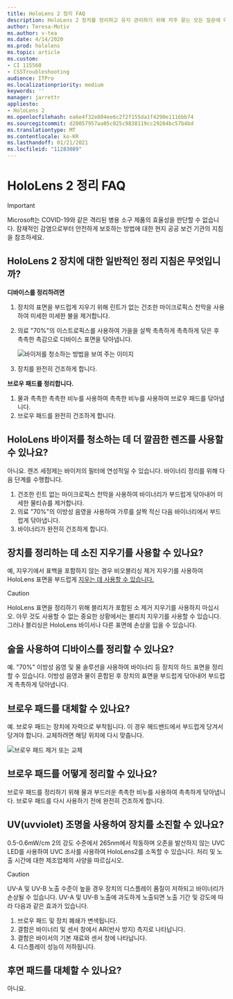 ```yaml
---
title: HoloLens 2 정리 FAQ
description: HoloLens 2 장치를 정리하고 유지 관리하기 위해 자주 묻는 모든 질문에 대한 최신 답변을 얻습니다.
author: Teresa-Motiv
ms.author: v-tea
ms.date: 4/14/2020
ms.prod: hololens
ms.topic: article
ms.custom:
- CI 115560
- CSSTroubleshooting
audience: ITPro
ms.localizationpriority: medium
keywords: ''
manager: jarrettr
appliesto:
- HoloLens 2
ms.openlocfilehash: ea6e4f32e804ee6c2f2f155da1f4290e1116bb74
ms.sourcegitcommit: d20057957aa05c025c9838119cc29264bc57b4bd
ms.translationtype: MT
ms.contentlocale: ko-KR
ms.lasthandoff: 01/21/2021
ms.locfileid: "11283089"
---
```

# HoloLens 2 정리 FAQ

> [!IMPORTANT]  
> Microsoft는 COVID-19와 같은 격리된 병용 소구 제품의 효율성을 판단할 수 없습니다. 잠재적인 감염으로부터 안전하게 보호하는 방법에 대한 현지 공공 보건 기관의 지침을 참조하세요.  

## HoloLens 2 장치에 대한 일반적인 정리 지침은 무엇입니까?

**디바이스를 정리하려면**

1. 장치의 표면을 부드럽게 지우기 위해 린트가 없는 건조한 마이크로픽스 천막을 사용하여 미세한 미세한 불을 제거합니다.
1. 의료 "70%"의 이스트로픽스를 사용하여 가을을 살짝 촉촉하게 촉촉하게 닦은 후 촉촉한 촉감으로 디바이스 표면을 닦아냅니다.

   ![바이저를 청소하는 방법을 보여 주는 이미지](images/hololens-cleaning-visor.png)

1. 장치를 완전히 건조하게 합니다.

**브로우 패드를 정리합니다.**

1. 물과 촉촉한 촉촉한 비누를 사용하여 촉촉한 비누를 사용하여 브로우 패드를 닦아냅니다.
1. 브로우 패드를 완전히 건조하게 합니다.

## HoloLens 바이저를 청소하는 데 더 깔끔한 렌즈를 사용할 수 있나요?

아니요. 렌즈 세정제는 바이저의 필터에 연성적일 수 있습니다. 바이너리 정리를 위해 다음 단계를 수행합니다.  

1. 건조한 린트 없는 마이크로픽스 천막을 사용하여 바이너리가 부드럽게 닦아내어 미세한 물티슈를 제거합니다.
1. 의료 "70%"의 이방성 음영을 사용하여 가루를 살짝 적신 다음 바이너리에서 부드럽게 닦아냅니다.
1. 바이너리가 완전히 건조하게 합니다.

## 장치를 정리하는 데 소진 지우기를 사용할 수 있나요?

예, 지우기에서 표백을 포함하지 않는 경우 비오블리싱 제거 지우기를 사용하여 HoloLens 표면을 부드럽게 [지우는 데 사용할 수 있습니다.](#what-are-the-general-cleaning-instructions-for-hololens-2-devices)  

> [!CAUTION]  
> HoloLens 표면을 정리하기 위해 블리치가 포함된 소 제거 지우기를 사용하지 마십시오. 아무 것도 사용할 수 없는 중요한 상황에서는 블리치 지우기를 사용할 수 있습니다. 그러나 블리싱은 HoloLens 바이서나 다른 표면에 손상을 입을 수 있습니다.

## 술을 사용하여 디바이스를 정리할 수 있나요?

예. "70%" 이방성 음영 및 물 솔루션을 사용하여 바이너리 등 장치의 하드 표면을 정리할 수 있습니다. 이방성 음영과 물이 혼합된 후 장치의 표면을 부드럽게 닦아내어 부드럽게 촉촉하게 닦아냅니다.

## 브로우 패드를 대체할 수 있나요?

예. 브로우 패드는 장치에 자력으로 부착됩니다. 이 경우 헤드밴드에서 부드럽게 당겨서 당겨야 합니다. 교체하려면 해당 위치에 다시 맞춥니다.

![브로우 패드 제거 또는 교체](images/hololens2-remove-browpad.png)

## 브로우 패드를 어떻게 정리할 수 있나요?

브로우 패드를 정리하기 위해 물과 부드러운 촉촉한 비누를 사용하여 촉촉하게 닦아냅니다. 브로우 패드를 다시 사용하기 전에 완전히 건조하게 합니다.

## UV(uvviolet) 조명을 사용하여 장치를 소진할 수 있나요?

0.5-0.6mW/cm 2의 강도 수준에서 265nm에서 작동하며 오존을 발산하지 않는 UVC LED를 사용하여 UVC 조사를 <sup> </sup> 사용하여 HoloLens2를 소독할 수 있습니다. 처리 및 노출 시간에 대한 제조업체의 사양을 따르십시오.

> [!CAUTION]  
> UV-A 및 UV-B 노출 수준이 높을 경우 장치의 디스플레이 품질이 저하되고 바이너리가 손상될 수 있습니다. UV-A 및 UV-B 노출에 과도하게 노출되면 노출 기간 및 강도에 따라 다음과 같은 효과가 있습니다.
>  
> 1. 브로우 패드 및 장치 폐쇄가 변색됩니다.
> 1. 결함은 바이너리 및 센서 창에서 AR(반사 방지) 측지로 나타납니다.
> 1. 결함은 바이서의 기본 재료와 센서 창에 나타납니다.
> 1. 디스플레이 성능이 저하됩니다.

## 후면 패드를 대체할 수 있나요?

아니요.
